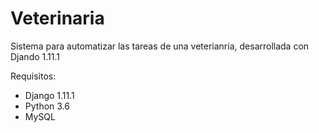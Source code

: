 # Veterinaria
Sistema para automatizar las tareas de una veterianria, desarrollada con Djando 1.11.1

Requisitos:
- Django 1.11.1
- Python 3.6
- MySQL
